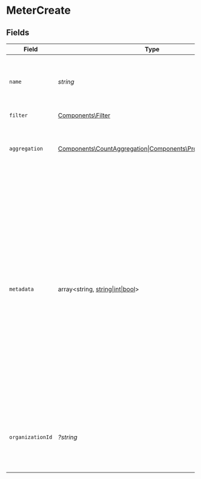 # MeterCreate


## Fields

| Field                                                                                                                                                                                                                                                                                        | Type                                                                                                                                                                                                                                                                                         | Required                                                                                                                                                                                                                                                                                     | Description                                                                                                                                                                                                                                                                                  | Example                                                                                                                                                                                                                                                                                      |
| -------------------------------------------------------------------------------------------------------------------------------------------------------------------------------------------------------------------------------------------------------------------------------------------- | -------------------------------------------------------------------------------------------------------------------------------------------------------------------------------------------------------------------------------------------------------------------------------------------- | -------------------------------------------------------------------------------------------------------------------------------------------------------------------------------------------------------------------------------------------------------------------------------------------- | -------------------------------------------------------------------------------------------------------------------------------------------------------------------------------------------------------------------------------------------------------------------------------------------- | -------------------------------------------------------------------------------------------------------------------------------------------------------------------------------------------------------------------------------------------------------------------------------------------- |
| `name`                                                                                                                                                                                                                                                                                       | *string*                                                                                                                                                                                                                                                                                     | :heavy_check_mark:                                                                                                                                                                                                                                                                           | The name of the meter. Will be shown on customer's invoices and usage.                                                                                                                                                                                                                       |                                                                                                                                                                                                                                                                                              |
| `filter`                                                                                                                                                                                                                                                                                     | [Components\Filter](../../Models/Components/Filter.md)                                                                                                                                                                                                                                       | :heavy_check_mark:                                                                                                                                                                                                                                                                           | N/A                                                                                                                                                                                                                                                                                          |                                                                                                                                                                                                                                                                                              |
| `aggregation`                                                                                                                                                                                                                                                                                | [Components\CountAggregation\|Components\PropertyAggregation](../../Models/Components/MeterCreateAggregation.md)                                                                                                                                                                             | :heavy_check_mark:                                                                                                                                                                                                                                                                           | The aggregation to apply on the filtered events to calculate the meter.                                                                                                                                                                                                                      |                                                                                                                                                                                                                                                                                              |
| `metadata`                                                                                                                                                                                                                                                                                   | array<string, [string\|int\|bool](../../Models/Components/MeterCreateMetadata.md)>                                                                                                                                                                                                           | :heavy_minus_sign:                                                                                                                                                                                                                                                                           | Key-value object allowing you to store additional information.<br/><br/>The key must be a string with a maximum length of **40 characters**.<br/>The value must be either:<br/><br/>* A string with a maximum length of **500 characters**<br/>* An integer<br/>* A boolean<br/><br/>You can store up to **50 key-value pairs**. |                                                                                                                                                                                                                                                                                              |
| `organizationId`                                                                                                                                                                                                                                                                             | *?string*                                                                                                                                                                                                                                                                                    | :heavy_minus_sign:                                                                                                                                                                                                                                                                           | The ID of the organization owning the meter. **Required unless you use an organization token.**                                                                                                                                                                                              | 1dbfc517-0bbf-4301-9ba8-555ca42b9737                                                                                                                                                                                                                                                         |